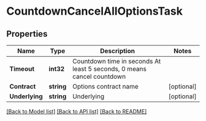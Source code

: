# CountdownCancelAllOptionsTask

## Properties

Name | Type | Description | Notes
------------ | ------------- | ------------- | -------------
**Timeout** | **int32** | Countdown time in seconds At least 5 seconds, 0 means cancel countdown | 
**Contract** | **string** | Options contract name | [optional] 
**Underlying** | **string** | Underlying | [optional] 

[[Back to Model list]](../README.md#documentation-for-models) [[Back to API list]](../README.md#documentation-for-api-endpoints) [[Back to README]](../README.md)



